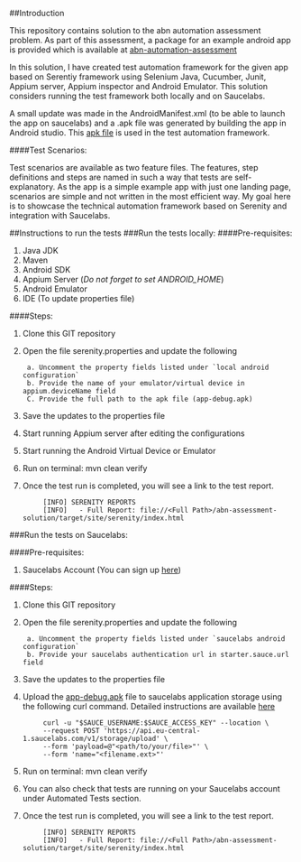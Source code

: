 ##Introduction

This repository contains solution to the abn automation assessment problem. As part of this assessment, a package for an example android app is provided which is available at [abn-automation-assessment](
https://github.com/Bookanakere/abn-automation-assessment)

In this solution, I have created test automation framework for the given app based on Serentiy framework using Selenium Java, Cucumber, Junit, Appium server, Appium inspector and Android Emulator.
This solution considers running the test framework both locally and on Saucelabs.

A small update was made in the AndroidManifest.xml (to be able to launch the app on saucelabs) and a .apk file was generated by building the app in Android studio. This [apk file](https://github.com/Bookanakere/abn-assessment-solution/tree/master/src/test/resources/app) is used in the test automation framework. 


####Test Scenarios:

Test scenarios are available as two feature files. The features, step definitions and steps are named in such a way that tests are self-explanatory. As the app is a simple example app with just one landing page, scenarios are simple and not written in the most efficient way. My goal here is to showcase the technical automation framework based on Serenity and integration with Saucelabs.


##Instructions to run the tests
###Run the tests locally:
####Pre-requisites:

1. Java JDK
2. Maven
3. Android SDK
4. Appium Server (_Do not forget to set ANDROID_HOME_)
5. Android Emulator
6. IDE (To update properties file)

####Steps:


1. Clone this GIT repository
2. Open the file serenity.properties and update the following
   
        a. Uncomment the property fields listed under `local android configuration`
        b. Provide the name of your emulator/virtual device in appium.deviceName field
        C. Provide the full path to the apk file (app-debug.apk)

3. Save the updates to the properties file
4. Start running Appium server after editing the configurations
5. Start running the Android Virtual Device or Emulator
6. Run on terminal: mvn clean verify
7. Once the test run is completed, you will see a link to the test report.
   
            [INFO] SERENITY REPORTS
            [INFO]   - Full Report: file://<Full Path>/abn-assessment-solution/target/site/serenity/index.html

###Run the tests on Saucelabs:

####Pre-requisites:

1. Saucelabs Account (You can sign up [here](https://saucelabs.com/sign-up))

####Steps:


1. Clone this GIT repository
2. Open the file serenity.properties and update the following

        a. Uncomment the property fields listed under `saucelabs android configuration`
        b. Provide your saucelabs authentication url in starter.sauce.url field

3. Save the updates to the properties file
4. Upload the [app-debug.apk](https://github.com/Bookanakere/abn-assessment-solution/tree/master/src/test/resources/app) file to saucelabs application storage using the following curl command. 
Detailed instructions are available [here](https://docs.saucelabs.com/mobile-apps/app-storage/)
   
            curl -u "$SAUCE_USERNAME:$SAUCE_ACCESS_KEY" --location \
            --request POST 'https://api.eu-central-1.saucelabs.com/v1/storage/upload' \
            --form 'payload=@"<path/to/your/file>"' \
            --form 'name="<filename.ext>"'
5. Run on terminal: mvn clean verify
6. You can also check that tests are running on your Saucelabs account under Automated Tests section.
7. Once the test run is completed, you will see a link to the test report.

            [INFO] SERENITY REPORTS
            [INFO]   - Full Report: file://<Full Path>/abn-assessment-solution/target/site/serenity/index.html